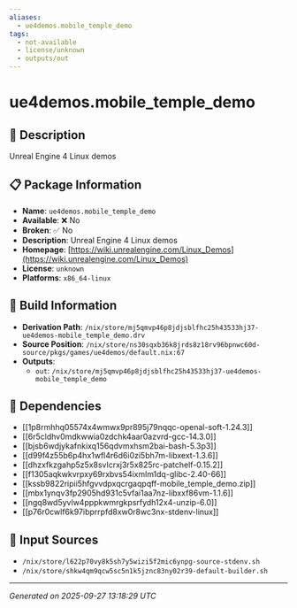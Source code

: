```yaml
---
aliases:
  - ue4demos.mobile_temple_demo
tags:
  - not-available
  - license/unknown
  - outputs/out
---
```


# ue4demos.mobile_temple_demo

## 📝 Description

Unreal Engine 4 Linux demos

## 📋 Package Information

- **Name**: `ue4demos.mobile_temple_demo`
- **Available**: ❌ No
- **Broken**: ✅ No
- **Description**: Unreal Engine 4 Linux demos
- **Homepage**: [https://wiki.unrealengine.com/Linux_Demos](https://wiki.unrealengine.com/Linux_Demos)
- **License**: `unknown`
- **Platforms**: `x86_64-linux`

## 🔧 Build Information

- **Derivation Path**: `/nix/store/mj5qmvp46p8jdjsblfhc25h43533hj37-ue4demos-mobile_temple_demo.drv`
- **Source Position**: `/nix/store/ns30sqxb36k8jrds8z18rv96bpnwc60d-source/pkgs/games/ue4demos/default.nix:67`
- **Outputs**:
  - `out`:  `/nix/store/mj5qmvp46p8jdjsblfhc25h43533hj37-ue4demos-mobile_temple_demo`

## 🔗 Dependencies

- [[1p8rmhhq05574x4wmwx9pr895j79nqqc-openal-soft-1.24.3]]
- [[6r5cldhv0mdkwwia0zdchk4aar0azvrd-gcc-14.3.0]]
- [[bjsb6wdjykafnkixq156qdvmxhsm2bai-bash-5.3p3]]
- [[d99f4z55b6p4hx1wfl4r6d6i0zi5bh7m-libxext-1.3.6]]
- [[dhzxfkzgahp5z5x8svlcrxj3r5x825rc-patchelf-0.15.2]]
- [[f1305aqkwkvrpxy69rxbvs54ixmlm1dq-glibc-2.40-66]]
- [[kssb9822ripii5hfgvvdpxqcrgaqpqff-mobile_temple_demo.zip]]
- [[mbx1ynqv3fp2905hd931c5vfai1aa7nz-libxxf86vm-1.1.6]]
- [[ngq8wd5yvlw4pppkwmrgkpsrfydh12x4-unzip-6.0]]
- [[p76r0cwlf6k97ibprrpfd8xw0r8wc3nx-stdenv-linux]]

## 📁 Input Sources

- `/nix/store/l622p70vy8k5sh7y5wizi5f2mic6ynpg-source-stdenv.sh`
- `/nix/store/shkw4qm9qcw5sc5n1k5jznc83ny02r39-default-builder.sh`

---
*Generated on 2025-09-27 13:18:29 UTC*

